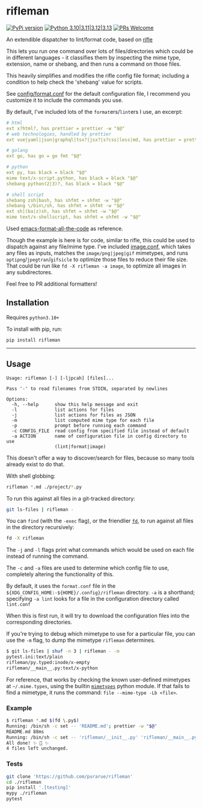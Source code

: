 # rifleman

[![PyPi version](https://img.shields.io/pypi/v/rifleman.svg)](https://pypi.python.org/pypi/rifleman) [![Python 3.10|3.11|3.12|3.13](https://img.shields.io/pypi/pyversions/rifleman.svg)](https://pypi.python.org/pypi/rifleman) [![PRs Welcome](https://img.shields.io/badge/PRs-welcome-brightgreen.svg?style=flat-square)](http://makeapullrequest.com)

An extendible dispatcher to lint/format code, based on [rifle](https://github.com/ranger/ranger)

This lets you run one command over lots of files/directories which could be in different languages - it classifies them by inspecting the mime type, extension, name or shebang, and then runs a command on those files.

This heavily simplifies and modifies the rifle config file format; including a condition to help check the 'shebang' value for scripts.

See [config/format.conf](./config/format.conf) for the default configuration file, I recommend you customize it to include the commands you use.

By default, I've included lots of the `format`ers/`lint`ers I use, an excerpt:

```yaml
# html
ext x?html?, has prettier = prettier -w "$@"
# web technologies, handled by prettier
ext vue|yaml|json|graphql|tsx?|jsx?|s?css|less|md, has prettier = prettier -w "$@"

# golang
ext go, has go = go fmt "$@"

# python
ext py, has black = black "$@"
mime text/x-script.python, has black = black "$@"
shebang python(2|3)?, has black = black "$@"

# shell script
shebang zsh|bash, has shfmt = shfmt -w "$@"
shebang \/bin\/sh, has shfmt = shfmt -w "$@"
ext sh|(ba|z)sh, has shfmt = shfmt -w "$@"
mime text/x-shellscript, has shfmt = shfmt -w "$@"
```

Used [emacs-format-all-the-code](https://github.com/lassik/emacs-format-all-the-code) as reference.

Though the example is here is for code, similar to rifle, this could be used to dispatch against any file/mime type. I've included [image.conf](config/image.conf), which takes any files as inputs, matches the `image/png|jpeg|gif` mimetypes, and runs `optipng`/`jpegtran`/`gifsicle` to optimize those files to reduce their file size. That could be run like `fd -X rifleman -a image`, to optimize all images in any subdirectores.

Feel free to PR additional formatters!

## Installation

Requires `python3.10+`

To install with pip, run:

    pip install rifleman

---

## Usage

```
Usage: rifleman [-] [-ljpcah] [files]...

Pass '-' to read filenames from STDIN, separated by newlines

Options:
  -h, --help      show this help message and exit
  -l              list actions for files
  -j              list actions for files as JSON
  -m              list computed mime type for each file
  -p              prompt before running each command
  -c CONFIG_FILE  read config from specified file instead of default
  -a ACTION       name of configuration file in config directory to use
                  (lint|format|image)
```

This doesn't offer a way to discover/search for files, because so many tools already exist to do that.

With shell globbing:

```bash
rifleman *.md ./project/*.py
```

To run this against all files in a git-tracked directory:

```bash
git ls-files | rifleman -
```

You can `find` (with the `-exec` flag), or the friendlier [`fd`](https://github.com/sharkdp/fd), to run against all files in the directory recursively:

```bash
fd -X rifleman
```

The `-j` and `-l` flags print what commands which would be used on each file instead of running the command.

The `-c` and `-a` files are used to determine which config file to use, completely altering the functionality of this.

By default, it uses the `format.conf` file in the `${XDG_CONFIG_HOME:-${HOME}/.config}/rifleman` directory. `-a` is a shorthand; specifying `-a lint` looks for a file in the configuration directory called `lint.conf`

When this is first run, it will try to download the configuration files into the corresponding directories.

If you're trying to debug which mimetype to use for a particular file, you can use the `-m` flag, to dump the mimetype `rifleman` determines.

```bash
$ git ls-files | shuf -n 3 | rifleman - -m
pytest.ini:text/plain
rifleman/py.typed:inode/x-empty
rifleman/__main__.py:text/x-python
```

For reference, that works by checking the known user-defined mimetypes at `~/.mime.types`, using the builtin [`mimetypes`](https://docs.python.org/3/library/mimetypes.html) python module. If that fails to find a mimetype, it runs the command: `file --mime-type -Lb <file>`.

### Example

```bash
$ rifleman *.md $(fd \.py$)
Running: /bin/sh -c set -- 'README.md'; prettier -w "$@"
README.md 88ms
Running: /bin/sh -c set -- 'rifleman/__init__.py' 'rifleman/__main__.py' 'setup.py' 'tests/test_rifleman.py'; black "$@"
All done! ✨ 🍰 ✨
4 files left unchanged.
```

### Tests

```bash
git clone 'https://github.com/purarue/rifleman'
cd ./rifleman
pip install '.[testing]'
mypy ./rifleman
pytest
```
